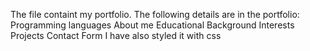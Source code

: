 The file containt my portfolio.
The following details are in the portfolio:
  Programming languages
  About me
  Educational Background
  Interests
  Projects
  Contact Form
I have also styled it with css
